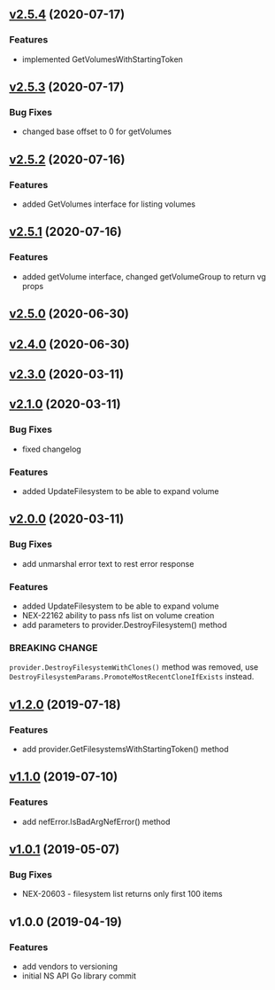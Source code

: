 
<a name="v2.5.4"></a>
## [v2.5.4](https://github.com/Nexenta/go-nexentastor/compare/v2.5.3...v2.5.4) (2020-07-17)

### Features

* implemented GetVolumesWithStartingToken


<a name="v2.5.3"></a>
## [v2.5.3](https://github.com/Nexenta/go-nexentastor/compare/v2.5.2...v2.5.3) (2020-07-17)

### Bug Fixes

* changed base offset to 0 for getVolumes


<a name="v2.5.2"></a>
## [v2.5.2](https://github.com/Nexenta/go-nexentastor/compare/v2.5.1...v2.5.2) (2020-07-16)

### Features

* added GetVolumes interface for listing volumes


<a name="v2.5.1"></a>
## [v2.5.1](https://github.com/Nexenta/go-nexentastor/compare/v2.5.0...v2.5.1) (2020-07-16)

### Features

* added getVolume interface, changed getVolumeGroup to return vg props


<a name="v2.5.0"></a>
## [v2.5.0](https://github.com/Nexenta/go-nexentastor/compare/v2.4.0...v2.5.0) (2020-06-30)


<a name="v2.4.0"></a>
## [v2.4.0](https://github.com/Nexenta/go-nexentastor/compare/v2.3.0...v2.4.0) (2020-06-30)


<a name="v2.3.0"></a>
## [v2.3.0](https://github.com/Nexenta/go-nexentastor/compare/v2.1.0...v2.3.0) (2020-03-11)


<a name="v2.1.0"></a>
## [v2.1.0](https://github.com/Nexenta/go-nexentastor/compare/v2.0.0...v2.1.0) (2020-03-11)

### Bug Fixes

* fixed changelog

### Features

* added UpdateFilesystem to be able to expand volume


<a name="v2.0.0"></a>
## [v2.0.0](https://github.com/Nexenta/go-nexentastor/compare/v1.2.0...v2.0.0) (2020-03-11)

### Bug Fixes

* add unmarshal error text to rest error response

### Features

* added UpdateFilesystem to be able to expand volume
* NEX-22162 ability to pass nfs list on volume creation
* add parameters to provider.DestroyFilesystem() method

### BREAKING CHANGE


`provider.DestroyFilesystemWithClones()` method was removed, use `DestroyFilesystemParams.PromoteMostRecentCloneIfExists` instead.


<a name="v1.2.0"></a>
## [v1.2.0](https://github.com/Nexenta/go-nexentastor/compare/v1.1.0...v1.2.0) (2019-07-18)

### Features

* add provider.GetFilesystemsWithStartingToken() method


<a name="v1.1.0"></a>
## [v1.1.0](https://github.com/Nexenta/go-nexentastor/compare/v1.0.1...v1.1.0) (2019-07-10)

### Features

* add nefError.IsBadArgNefError() method


<a name="v1.0.1"></a>
## [v1.0.1](https://github.com/Nexenta/go-nexentastor/compare/v1.0.0...v1.0.1) (2019-05-07)

### Bug Fixes

* NEX-20603 - filesystem list returns only first 100 items


<a name="v1.0.0"></a>
## v1.0.0 (2019-04-19)

### Features

* add vendors to versioning
* initial NS API Go library commit

